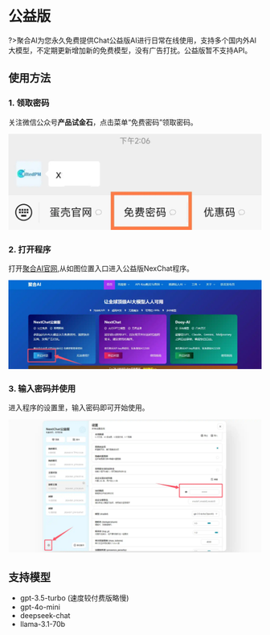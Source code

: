 # 公益版

?>聚合AI为您永久免费提供Chat公益版AI进行日常在线使用，支持多个国内外AI大模型，不定期更新增加新的免费模型，没有广告打扰。公益版暂不支持API。

## 使用方法

### 1. 领取密码

关注微信公众号**产品试金石**，点击菜单“免费密码”领取密码。

![领取密码](../imag/getpassword.webp)

### 2. 打开程序

打开[聚合AI官网](https://www.gptacg.com/),从如图位置入口进入公益版NexChat程序。

![打开公益版程序](../imag/openfreeapp.webp)

### 3. 输入密码并使用

进入程序的设置里，输入密码即可开始使用。

![输入密码](../imag/inpuetpassword.webp)

## 支持模型

- gpt-3.5-turbo (速度较付费版略慢)
- gpt-4o-mini
- deepseek-chat
- llama-3.1-70b




